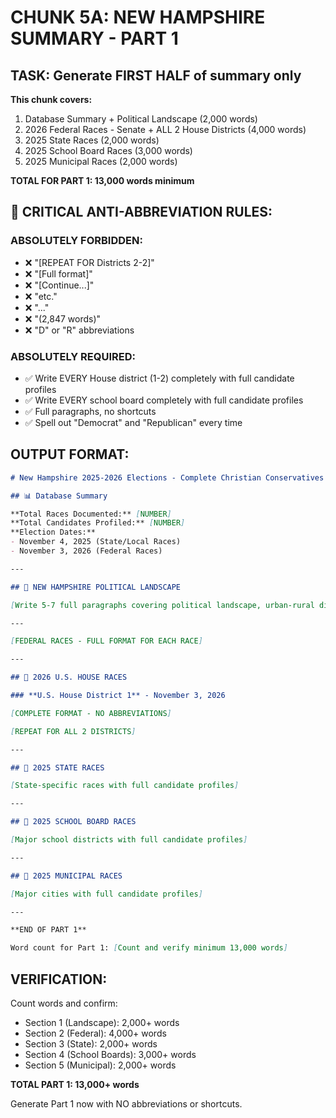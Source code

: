 # CHUNK 5A: NEW HAMPSHIRE SUMMARY - PART 1

## TASK: Generate FIRST HALF of summary only

**This chunk covers:**
1. Database Summary + Political Landscape (2,000 words)
2. 2026 Federal Races - Senate + ALL 2 House Districts (4,000 words)
3. 2025 State Races (2,000 words)
4. 2025 School Board Races (3,000 words)
5. 2025 Municipal Races (2,000 words)

**TOTAL FOR PART 1: 13,000 words minimum**

## 🚨 CRITICAL ANTI-ABBREVIATION RULES:

### ABSOLUTELY FORBIDDEN:
- ❌ "[REPEAT FOR Districts 2-2]"
- ❌ "[Full format]"
- ❌ "[Continue...]"
- ❌ "etc."
- ❌ "..."
- ❌ "(2,847 words)"
- ❌ "D" or "R" abbreviations

### ABSOLUTELY REQUIRED:
- ✅ Write EVERY House district (1-2) completely with full candidate profiles
- ✅ Write EVERY school board completely with full candidate profiles
- ✅ Full paragraphs, no shortcuts
- ✅ Spell out "Democrat" and "Republican" every time

## OUTPUT FORMAT:

```markdown
# New Hampshire 2025-2026 Elections - Complete Christian Conservatives Today Guide

## 📊 Database Summary

**Total Races Documented:** [NUMBER]
**Total Candidates Profiled:** [NUMBER]
**Election Dates:**
- November 4, 2025 (State/Local Races)
- November 3, 2026 (Federal Races)

---

## 🔴 NEW HAMPSHIRE POLITICAL LANDSCAPE

[Write 5-7 full paragraphs covering political landscape, urban-rural divide, why New Hampshire matters, conservative opportunities, etc. MINIMUM 2,000 words]

---

[FEDERAL RACES - FULL FORMAT FOR EACH RACE]

---

## 🔴 2026 U.S. HOUSE RACES

### **U.S. House District 1** - November 3, 2026

[COMPLETE FORMAT - NO ABBREVIATIONS]

[REPEAT FOR ALL 2 DISTRICTS]

---

## 🔴 2025 STATE RACES

[State-specific races with full candidate profiles]

---

## 🔴 2025 SCHOOL BOARD RACES

[Major school districts with full candidate profiles]

---

## 🔴 2025 MUNICIPAL RACES

[Major cities with full candidate profiles]

---

**END OF PART 1**

Word count for Part 1: [Count and verify minimum 13,000 words]
```

## VERIFICATION:
Count words and confirm:
- Section 1 (Landscape): 2,000+ words
- Section 2 (Federal): 4,000+ words
- Section 3 (State): 2,000+ words
- Section 4 (School Boards): 3,000+ words
- Section 5 (Municipal): 2,000+ words

**TOTAL PART 1: 13,000+ words**

Generate Part 1 now with NO abbreviations or shortcuts.
